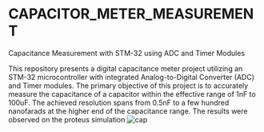 # CAPACITOR_METER_MEASUREMENT
Capacitance Measurement with STM-32 using ADC and Timer Modules

This repository presents a digital capacitance meter project utilizing an STM-32 microcontroller with integrated Analog-to-Digital Converter (ADC) and Timer modules. The primary objective of this project is to accurately measure the capacitance of a capacitor within the effective range of 1nF to 100uF. The achieved resolution spans from 0.5nF to a few hundred nanofarads at the higher end of the capacitance range. The results were observed on the proteus simulation
![cap](https://github.com/MAAZ345/STAIR-CLIMBING-ROBOT/assets/157285138/a022c447-31c8-4f64-88e3-68278ec59cb6)
